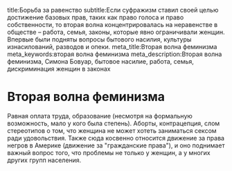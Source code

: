 title:Борьба за равенство
subtitle:Если суфражизм ставил своей целью достижение базовых прав, таких как право голоса и право собственности, то вторая волна концентрировалась на неравенстве в обществе – работа, семья, законы, которые явно ограничивали женщин. Впервые были подняты вопросы бытового насилия, культуры изнасилований, разводов и опеки.
meta_title:Вторая волна феминизма
meta_keywords:вторая волна феминизма
meta_description:Вторая волна феминизма, Симона Бовуар, бытовое насилие, работа, семья, дискриминация женщин в законах

# Вторая волна феминизма

Равная оплата труда, образование (несмотря на формальную возможность, мало у кого была степень).
Аборты, контрацепция, слом стереотипов о том, что женщина не может хотеть заниматься сексом ради удовольствия.
Также сюда косвенно относится движение за права негров в Америке (движение за "гражданские права"), и оно поднимает важный вопрос того, что проблемы не только у женщин, а у многих других групп населения.

